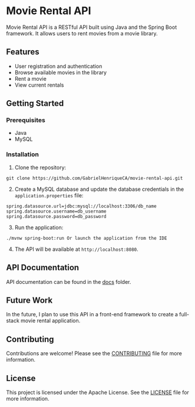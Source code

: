 # Movie Rental API

Movie Rental API is a RESTful API built using Java and the Spring Boot framework. It allows users to rent movies from a movie library.

## Features

- User registration and authentication
- Browse available movies in the library
- Rent a movie
- View current rentals

## Getting Started

### Prerequisites

- Java
- MySQL

### Installation

1. Clone the repository:

```
git clone https://github.com/GabrielHenriqueCA/movie-rental-api.git
```

2. Create a MySQL database and update the database credentials in the `application.properties` file:

```
spring.datasource.url=jdbc:mysql://localhost:3306/db_name
spring.datasource.username=db_username
spring.datasource.password=db_password
```

3. Run the application:

```
./mvnw spring-boot:run Or launch the application from the IDE 
```

4. The API will be available at `http://localhost:8080`.

## API Documentation

API documentation can be found in the [docs](https://github.com/GabrielHenriqueCA/movie-rental-api/blob/main/docs) folder.

## Future Work

In the future, I plan to use this API in a front-end framework to create a full-stack movie rental application.

## Contributing

Contributions are welcome! Please see the [CONTRIBUTING](https://github.com/GabrielHenriqueCA/movie-rental-api/blob/main/CONTRIBUTING.md) file for more information.

## License

This project is licensed under the Apache License. See the [LICENSE](https://github.com/GabrielHenriqueCA/movie-rental-api/blob/main/LICENSE) file for more information.
